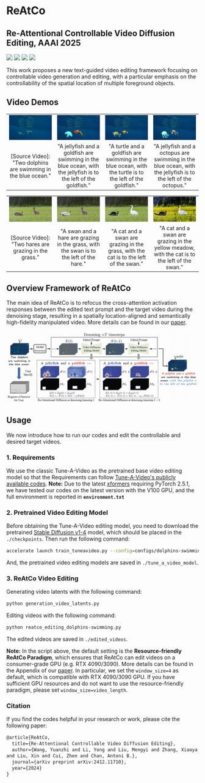 # ReAtCo

## Re-Attentional Controllable Video Diffusion Editing, AAAI 2025

[![](https://img.shields.io/badge/ArXiv_Version-2412.11710-red
)](http://arxiv.org/abs/2412.11710)
![](https://img.shields.io/badge/Platform-PyTorch-blue) ![](https://img.shields.io/badge/Language-Python-green)
![](https://img.shields.io/badge/License-Apache_2.0-yellow)

This work proposes a new text-guided video editing framework focusing on controllable video generation and editing, with a particular emphasis on the controllability of the spatial location of multiple foreground objects.

## Video Demos

<table class="center">
  <td><img src="video_demo/dolphins-swimming.gif"></td>
  <td><img src="video_demo/A jellyfish and a goldfish are swimming in the blue ocean..gif"></td>
  <td><img src="video_demo/A turtle and a goldfish are swimming in the blue ocean..gif"></td>
  <td><img src="video_demo/A jellyfish and a octopus are swimming in the blue ocean..gif"></td>
  <tr>
  <td width=25% style="text-align:center;">[Source Video]: "Two dolphins are swimming in the blue ocean."</td>
  <td width=25% style="text-align:center;">"A jellyfish and a goldfish are swimming in the blue ocean, with the jellyfish is to the left of the goldfish."</td>
  <td width=25% style="text-align:center;">"A turtle and a goldfish are swimming in the blue ocean, with the turtle is to the left of the goldfish."</td>
  <td width=25% style="text-align:center;">"A jellyfish and a octopus are swimming in the blue ocean, with the jellyfish is to the left of the octopus."</td>
</tr>
</table >

<table class="center">
  <td><img src="video_demo/hares-grazing.gif"></td>
  <td><img src="video_demo/A swan and a hare are grazing in the grass..gif"></td>
  <td><img src="video_demo/A cat and a swan are grazing in the grass..gif"></td>
  <td><img src="video_demo/A cat and a swan are grazing in the yellow meadow..gif"></td>
  <tr>
  <td width=25% style="text-align:center;">[Source Video]: "Two hares are grazing in the grass."</td>
  <td width=25% style="text-align:center;">"A swan and a hare are grazing in the grass, with the swan is to the left of the hare."</td>
  <td width=25% style="text-align:center;">"A cat and a swan are grazing in the grass, with the cat is to the left of the swan."</td>
  <td width=25% style="text-align:center;">"A cat and a swan are grazing in the yellow meadow, with the cat is to the left of the swan."</td>
</tr>
</table >

## Overview Framework of ReAtCo
The main idea of ReAtCo is to refocus the cross-attention activation responses between the edited text prompt and the target video during the denoising stage, resulting in a spatially location-aligned and semantically high-fidelity manipulated video. More details can be found in our [paper](http://arxiv.org/abs/2412.11710).

![](framework.jpg)

## Usage
We now introduce how to run our codes and edit the controllable and desired target videos.

### 1. Requirements

We use the classic Tune-A-Video as the pretrained base video editing model so that the Requirements can follow [Tune-A-Video's publicly available codes](https://github.com/showlab/Tune-A-Video).
**Note:** Due to the latest [xformers](https://github.com/facebookresearch/xformers) requiring PyTorch 2.5.1, we have tested our codes on the latest version with the V100 GPU, and the full environment is reported in **`environment.txt`**

### 2. Pretrained Video Editing Model
Before obtaining the Tune-A-Video editing model, you need to download the pretrained [Stable Diffusion v1-4](https://huggingface.co/CompVis/stable-diffusion-v1-4) model, which should be placed in the `./checkpoints`.
Then run the following command:
```bash
accelerate launch train_tuneavideo.py --config=configs/dolphins-swimming.yaml
```
And, the pretrained video editing models are saved in `./tune_a_video_model`.

### 3. ReAtCo Video Editing

Generating video latents with the following command:
```bash
python generation_video_latents.py
```
Editing videos with the following command:
```bash
python reatco_editing_dolphins-swimming.py
```
The edited videos are saved in `./edited_videos`.

**Note:** In the script above, the default setting is the **Resource-friendly ReAtCo Paradigm**, which ensures that ReAtCo can edit videos on a consumer-grade GPU (e.g. RTX 4090/3090). More details can be found in the Appendix of our [paper](http://arxiv.org/abs/2412.11710). In particular, we set the `window_size=4` as default, which is compatible with RTX 4090/3090 GPU. If you have sufficient GPU resources and do not want to use the resource-friendly paradigm, please set `window_size=video_length`.

### Citation
If you find the codes helpful in your research or work, please cite the following paper:
```
@article{ReAtCo,
  title={Re-Attentional Controllable Video Diffusion Editing},
  author={Wang, Yuanzhi and Li, Yong and Liu, Mengyi and Zhang, Xiaoya and Liu, Xin and Cui, Zhen and Chan, Antoni B.},
  journal={arXiv preprint arXiv:2412.11710},
  year={2024}
}
```
